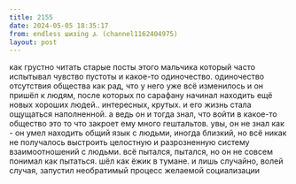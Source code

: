 ```yaml
---
title: 2155
date: 2024-05-05 18:35:17
from: endless шизing ⍼ (channel1162404975)
layout: post
---
```


как грустно читать старые посты этого мальчика который часто испытывал чувство пустоты и какое-то одиночество. одиночество отсутствия общества
как рад, что у него уже всё изменилось и он пришёл к людям, после которых по сарафану начинал находить ещё новых хороших людей.. интересных, крутых. и его жизнь стала ощущаться наполненной. а ведь он и тогда знал, что войти в какое-то общество это то что закроет ему много гештальтов. увы, он не знал как - он умел находить общий язык с людьми, иногда близкий, но всё никак не получалось выстроить целостную и разрозненную систему взаимоотношений с людьми. всё пытался, пытался, но он не совсем понимал как пытаться. шёл как ёжик в тумане. и лишь случайно, волей случая, запустил необратимый процесс желаемой социализации
